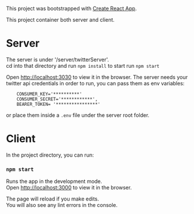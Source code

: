 This project was bootstrapped with [Create React App](https://github.com/facebook/create-react-app).


This project container both server and client.
# Server

The server is under '/server/twitterServer'.<br>
cd into that directory and run `npm install`
to start run `npm start`

Open [http://localhost:3030](http://localhost:3030) to view it in the browser. 
The server needs your twitter api credentials in order to run, you can pass them as env variables:
```env
    CONSUMER_KEY='**********'
    CONSUMER_SECRET='************',
    BEARER_TOKEN= '****************'
``` 
or place them inside a `.env` file under the server root folder.


# Client 
In the project directory, you can run:

### `npm start`

Runs the app in the development mode.<br>
Open [http://localhost:3000](http://localhost:3000) to view it in the browser.

The page will reload if you make edits.<br>
You will also see any lint errors in the console.

